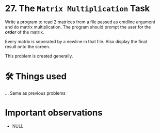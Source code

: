 # 27. The `Matrix Multiplication` Task
Write a program to read 2 matrices from a file passed as cmdline argument and do matrix multiplication.
The program should prompt the user for the ***order*** of the matrix.

Every matrix is seperated by a newline in that file. Also display the final result onto the screen.

This problem is created generally.

# 🛠 Things used
... Same as previous problems


# Important observations
- NULL

